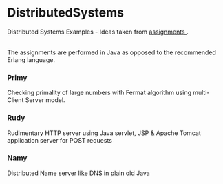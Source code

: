 # DistributedSystems

Distributed Systems Examples - Ideas taken from <a href = "https://people.kth.se/~johanmon/dse.html"> assignments </a>. <br/>

<br/>
The assignments are performed in Java as opposed to the recommended Erlang language. 

<h3>Primy</h3>
Checking primality of large numbers with Fermat algorithm using multi-Client Server model. 

<br/>

<h3>Rudy</h3>
Rudimentary HTTP server using Java servlet, JSP & Apache Tomcat application server for POST requests

<br/>

<h3>Namy</h3>
Distributed Name server like DNS in plain old Java
